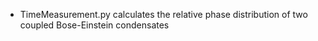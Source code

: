 
- TimeMeasurement.py calculates the relative phase distribution of two coupled Bose-Einstein condensates 
 

